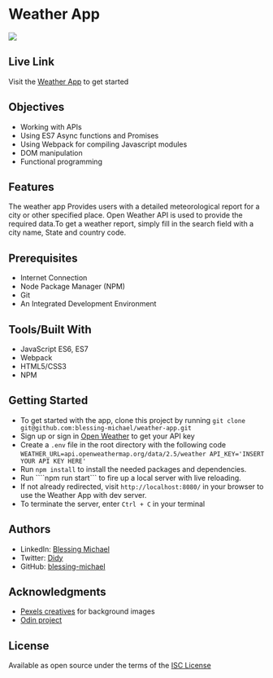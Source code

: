 # **Weather App**

![](images/weather-app-img.png)

## **Live Link**
Visit the [Weather App](https://blessing-michael.github.io/weather-app/) to get started

## **Objectives**
  * Working with APIs
  * Using ES7 Async functions and Promises
  * Using Webpack for compiling Javascript modules
  * DOM manipulation
  * Functional programming

## **Features**
The weather app Provides users with a detailed meteorological report for a city or other specified place. Open Weather API is used to provide the required data.To get a weather report, simply fill in the search field with a city name, State and country code.

## **Prerequisites**
  * Internet Connection
  * Node Package Manager (NPM)
  * Git
  * An Integrated Development Environment

## **Tools/Built With**
  * JavaScript ES6, ES7
  * Webpack
  * HTML5/CSS3
  * NPM

## **Getting Started**
  * To get started with the app, clone this project by running ```git clone git@github.com:blessing-michael/weather-app.git```
  * Sign up or sign in [Open Weather](https://openweathermap.org/api) to get your API key
  * Create a ```.env``` file in the root directory with the following code ``` WEATHER_URL=api.openweathermap.org/data/2.5/weather
  API_KEY='INSERT YOUR API KEY HERE' ```
  * Run ```npm install``` to install the needed packages and dependencies.
  * Run ````npm run start``` to fire up a local server with live reloading.
  * If not already redirected, visit ```http://localhost:8080/``` in your browser to use the Weather App with dev server.
  * To terminate the server, enter ```Ctrl + C``` in your terminal

## **Authors**
  * LinkedIn: [Blessing Michael](https://www.linkedin.com/in/blessing-asuquo-4509981a2/)
  * Twitter: [Didy](https://twitter.com/toonmystory)
  * GitHub: [blessing-michael](https://github.com/blessing-michael)

## **Acknowledgments**
  * [Pexels creatives](https://www.pexels.com/) for background images
  * [Odin project](https://www.theodinproject.com/lessons/node-path-javascript-weather-app)

## **License**
Available as open source under the terms of the [ISC License](https://opensource.org/license/isc-license-txt/)






